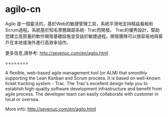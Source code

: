 agilo-cn
========

Agilo 是一個靈活的，基於Web的敏捷管理工具，系統平滑地支持精益看板和Scrum過程。系統基於知名票務跟踪系統- Trac而開發。 Trac的優秀設計，幫助您建立高質量的軟件開發基礎設施並受益於敏捷過程。開發團隊可以很容易地與客戶在本地或海外進行高效率協作。

更多信息,請參考: http://sevenuc.com/en/agilo.html

========

A flexible, web-based agile management tool (or ALM) that smoothly supporting the Lean Kanban and Scrum process.  It is based on well-known ticket tracking system - Trac. The Trac's excellent design help you to establish high-quality software development infrastructure and benefit from agile process. The developer team can easily collaborate with customer in local or oversea.


More info: http://sevenuc.com/en/agilo.html


